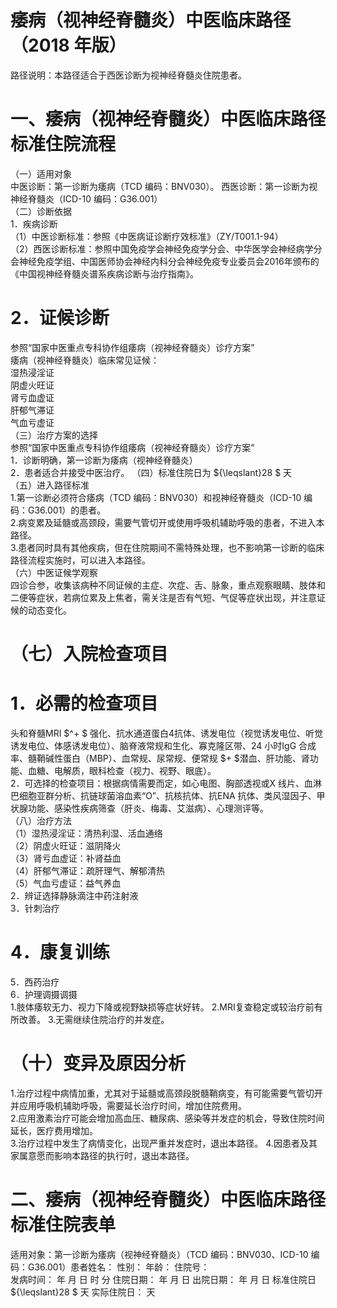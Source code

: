# 痿病（视神经脊髓炎）中医临床路径 （2018 年版）  
路径说明：本路径适合于西医诊断为视神经脊髓炎住院患者。  
# 一、痿病（视神经脊髓炎）中医临床路径标准住院流程  
（一）适用对象  
中医诊断：第一诊断为痿病（TCD 编码：BNV030）。 西医诊断：第一诊断为视神经脊髓炎（ICD-10 编码：G36.001）  
（二）诊断依据  
1．疾病诊断  
（1）中医诊断标准：参照《中医病证诊断疗效标准》（ZY/T001.1-94）  
（2）西医诊断标准：参照中国免疫学会神经免疫学分会、中华医学会神经病学分会神经免疫学组、中国医师协会神经内科分会神经免疫专业委员会2016年颁布的《中国视神经脊髓炎谱系疾病诊断与治疗指南》。  
# 2．证候诊断  
参照“国家中医重点专科协作组痿病（视神经脊髓炎）诊疗方案”  
痿病（视神经脊髓炎）临床常见证候：  
湿热浸淫证  
阴虚火旺证  
肾亏血虚证  
肝郁气滞证  
气血亏虚证  
（三）治疗方案的选择  
参照“国家中医重点专科协作组痿病（视神经脊髓炎）诊疗方案”  
1．诊断明确，第一诊断为痿病（视神经脊髓炎）  
2．患者适合并接受中医治疗。 （四）标准住院日为 ${\leqslant}28 $ 天  
（五）进入路径标准  
1.第一诊断必须符合痿病（TCD 编码：BNV030）和视神经脊髓炎（ICD-10 编码：G36.001）的患者。  
2.病变累及延髓或高颈段，需要气管切开或使用呼吸机辅助呼吸的患者，不进入本路径。  
3.患者同时具有其他疾病，但在住院期间不需特殊处理，也不影响第一诊断的临床路径流程实施时，可以进入本路径。  
（六）中医证候学观察  
四诊合参，收集该病种不同证候的主症、次症、舌、脉象，重点观察眼睛、肢体和二便等症状，若病位累及上焦者，需关注是否有气短、气促等症状出现，并注意证候的动态变化。  
# （七）入院检查项目  
# 1．必需的检查项目  
头和脊髓MRI $^+ $ 强化、抗水通道蛋白4抗体、诱发电位（视觉诱发电位、听觉 诱发电位、体感诱发电位）、脑脊液常规和生化、寡克隆区带、24 小时IgG 合成率、髓鞘碱性蛋白（MBP）、血常规、尿常规、便常规 $+ $潜血、肝功能、肾功能、血糖、电解质，眼科检查（视力、视野、眼底）。  
2．可选择的检查项目：根据病情需要而定，如心电图、胸部透视或X 线片、血淋巴细胞亚群分析、抗链球菌溶血素“O”、抗核抗体、抗ENA 抗体、类风湿因子、甲状腺功能、感染性疾病筛查（肝炎、梅毒、艾滋病）、心理测评等。  
（八）治疗方法  
（1）湿热浸淫证：清热利湿、活血通络  
（2）阴虚火旺证：滋阴降火  
（3）肾亏血虚证：补肾益血  
（4）肝郁气滞证：疏肝理气、解郁清热  
（5）气血亏虚证：益气养血  
2．辨证选择静脉滴注中药注射液  
3．针刺治疗  
# 4．康复训练  
5．西药治疗  
6．护理调摄调摄  
1.肢体痿软无力、视力下降或视野缺损等症状好转。  2.MRI复查稳定或较治疗前有所改善。 3.无需继续住院治疗的并发症。  
# （十）变异及原因分析  
1.治疗过程中病情加重，尤其对于延髓或高颈段脱髓鞘病变，有可能需要气管切开并应用呼吸机辅助呼吸，需要延长治疗时间，增加住院费用。  
2.应用激素治疗可能会增加高血压、糖尿病、感染等并发症的机会，导致住院时间延长，医疗费用增加。  
3.治疗过程中发生了病情变化，出现严重并发症时，退出本路径。 
4.因患者及其家属意愿而影响本路径的执行时，退出本路径。  
# 二、痿病（视神经脊髓炎）中医临床路径标准住院表单  
适用对象：第一诊断为痿病（视神经脊髓炎）（TCD 编码：BNV030、ICD-10 编码：G36.001）患者姓名：          性别：    年龄：    住院号：  
发病时间：   年  月  日  时  分  住院日期：   年  月  日 出院日期：   年  月   日 标准住院日 ${\leqslant}28 $ 天                       实际住院日：       天  
